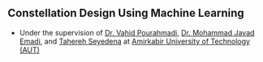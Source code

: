 ## Constellation Design Using Machine Learning

- Under the supervision of <a href="https://scholar.google.com/citations?hl=en&user=MrwDdNkAAAAJ&view_op=list_works&sortby=pubdate" target="_blank">Dr. Vahid Pourahmadi</a>, <a href="https://scholar.google.com/citations?hl=en&user=ZhhcFOsAAAAJ&view_op=list_works&sortby=pubdate" target="_blank">Dr. Mohammad Javad Emadi</a>, and <a href="https://aut.ac.ir/cv/2473/Tahereh%20Seyedena" target="_blank">Tahereh Seyedena</a> at <a href="https://aut.ac.ir/en/" target="_blank">Amirkabir University of Technology (AUT)</a>




